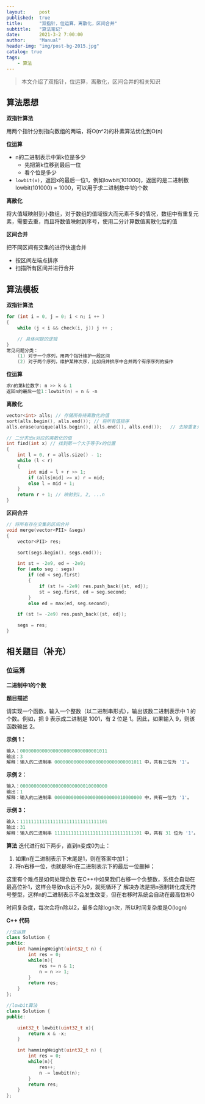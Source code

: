 ```yaml
---
layout:     post
published:  true
title:      "双指针，位运算，离散化，区间合并"
subtitle:   "算法笔记"
date:       2021-3-2 7:00:00
author:     "Manual"
header-img: "img/post-bg-2015.jpg"
catalog: true
tags:
    - 算法
---
```


> 本文介绍了双指针，位运算，离散化，区间合并的相关知识

## 算法思想

**双指针算法**

用两个指针分别指向数组的两端，将O(n^2)的朴素算法优化到O(n)

**位运算**

- n的二进制表示中第k位是多少
  - 先把第k位移到最后一位
  - 看个位是多少
- `lowbit(x)`，返回x的最后一位1，例如lowbit(101000)，返回的是二进制数lowbit(101000) = 1000，可以用于求二进制数中1的个数

**离散化**

将大值域映射到小数组，对于数组的值域很大而元素不多的情况，数组中有重复元素，需要去重，而且将数值映射到序号，使用二分计算数值离散化后的值

**区间合并**

把不同区间有交集的进行快速合并

- 按区间左端点排序
- 扫描所有区间并进行合并

## 算法模板

**双指针算法**

```c++
for (int i = 0, j = 0; i < n; i ++ )
{
    while (j < i && check(i, j)) j ++ ;

    // 具体问题的逻辑
}
常见问题分类：
    (1) 对于一个序列，用两个指针维护一段区间
    (2) 对于两个序列，维护某种次序，比如归并排序中合并两个有序序列的操作
```

**位运算**

```c++
求n的第k位数字: n >> k & 1
返回n的最后一位1：lowbit(n) = n & -n
```

**离散化**

```c++
vector<int> alls; // 存储所有待离散化的值
sort(alls.begin(), alls.end()); // 将所有值排序
alls.erase(unique(alls.begin(), alls.end()), alls.end());   // 去掉重复元素

// 二分求出x对应的离散化的值
int find(int x) // 找到第一个大于等于x的位置
{
    int l = 0, r = alls.size() - 1;
    while (l < r)
    {
        int mid = l + r >> 1;
        if (alls[mid] >= x) r = mid;
        else l = mid + 1;
    }
    return r + 1; // 映射到1, 2, ...n
}
```

**区间合并**

```c++
// 将所有存在交集的区间合并
void merge(vector<PII> &segs)
{
    vector<PII> res;

    sort(segs.begin(), segs.end());

    int st = -2e9, ed = -2e9;
    for (auto seg : segs)
        if (ed < seg.first)
        {
            if (st != -2e9) res.push_back({st, ed});
            st = seg.first, ed = seg.second;
        }
        else ed = max(ed, seg.second);

    if (st != -2e9) res.push_back({st, ed});

    segs = res;
}
```

## 相关题目（补充）

### 位运算

**二进制中1的个数**

**题目描述**

请实现一个函数，输入一个整数（以二进制串形式），输出该数二进制表示中 1 的个数。例如，把 9 表示成二进制是 1001，有 2 位是 1。因此，如果输入 9，则该函数输出 2。 

**示例 1：**

```c++
输入：00000000000000000000000000001011
输出：3
解释：输入的二进制串 00000000000000000000000000001011 中，共有三位为 '1'。
```

**示例 2：**

```c++
输入：00000000000000000000000010000000
输出：1
解释：输入的二进制串 00000000000000000000000010000000 中，共有一位为 '1'。
```

**示例 3：**

```c++
输入：11111111111111111111111111111101
输出：31
解释：输入的二进制串 11111111111111111111111111111101 中，共有 31 位为 '1'。
```

**算法**
迭代进行如下两步，直到n变成0为止：

1. 如果n在二进制表示下末尾是1，则在答案中加1；
2. 将n右移一位，也就是将n在二进制表示下的最后一位删掉；

这里有个难点是如何处理负数
在C++中如果我们右移一个负整数，系统会自动在最高位补1，这样会导致n永远不为0，就死循环了
解决办法是把n强制转化成无符号整型，这样n的二进制表示不会发生改变，但在右移时系统会自动在最高位补0

时间复杂度，每次会将n除以2，最多会除logn次，所以时间复杂度是O(logn)

**C++ 代码**

```c++
//位运算
class Solution {
public:
    int hammingWeight(uint32_t n) {
        int res = 0;
        while(n){
            res += n & 1;
            n = n >> 1;
        }
        return res;
    }
};

//lowbit算法
class Solution {
public:

    uint32_t lowbit(uint32_t x){
        return x & -x;
    }

    int hammingWeight(uint32_t n) {
        int res = 0;
        while(n){
            res++;
            n -= lowbit(n);
        }
        return res;
    }
};
```

